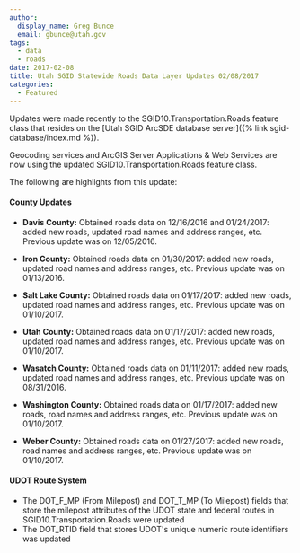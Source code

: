 ```yaml
---
author:
  display_name: Greg Bunce
  email: gbunce@utah.gov
tags:
  - data
  - roads
date: 2017-02-08
title: Utah SGID Statewide Roads Data Layer Updates 02/08/2017
categories:
  - Featured
---
```


Updates were made recently to the SGID10.Transportation.Roads feature class that resides on the [Utah SGID ArcSDE database server]({% link sgid-database/index.md %}).

Geocoding services and ArcGIS Server Applications & Web Services are now using the updated SGID10.Transportation.Roads feature class.

The following are highlights from this update:

#### County Updates

- **Davis County:** Obtained roads data on 12/16/2016 and 01/24/2017: added new roads, updated road names and address ranges, etc. Previous update was on 12/05/2016.

- **Iron County:** Obtained roads data on 01/30/2017: added new roads, updated road names and address ranges, etc. Previous update was on 01/13/2016.

- **Salt Lake County:** Obtained roads data on 01/17/2017: added new roads, updated road names and address ranges, etc. Previous update was on 01/10/2017.

- **Utah County:** Obtained roads data on 01/17/2017: added new roads, updated road names and address ranges, etc. Previous update was on 01/10/2017.

- **Wasatch County:** Obtained roads data on 01/11/2017: added new roads, updated road names and address ranges, etc. Previous update was on 08/31/2016.

- **Washington County:** Obtained roads data on 01/17/2017: added new roads, road names and address ranges, etc. Previous update was on 01/10/2017.

- **Weber County:** Obtained roads data on 01/27/2017: added new roads, road names and address ranges, etc. Previous update was on 01/10/2017.

#### UDOT Route System

- The DOT_F_MP (From Milepost) and DOT_T_MP (To Milepost) fields that store the milepost attributes of the UDOT state and federal routes in SGID10.Transportation.Roads were updated
- The DOT_RTID field that stores UDOT's unique numeric route identifiers was updated

